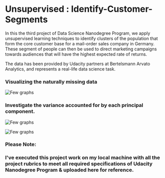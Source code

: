 # Unsupervised : Identify-Customer-Segments
 In this the third project of Data Science Nanodegree Program, we apply unsupervised learning techniques to identify clusters of the population that form the core customer base for a mail-order sales company in Germany. These segment of people can then be used to direct marketing campaigns towards audiences that will have the highest expected rate of returns. 
 
 The data has been provided by Udacity partners at Bertelsmann Arvato Analytics, and represents a real-life data science task.

### Visualizing the naturally missing data

![Few graphs](https://user-images.githubusercontent.com/40944253/62909113-eb304a80-bd98-11e9-988a-525d2670a246.png)

### Investigate the variance accounted for by each principal component.

![Few graphs](https://user-images.githubusercontent.com/40944253/62908966-2bdb9400-bd98-11e9-9475-2dc805a73bf7.png)

![Few graphs](https://user-images.githubusercontent.com/40944253/62908976-34cc6580-bd98-11e9-8eaf-462abb5703da.png)


### Please Note:
### I've executed this project work on my local machine with all the project rubrics to meet all required specifications of Udacity Nanodegree Program & uploaded here for reference.
